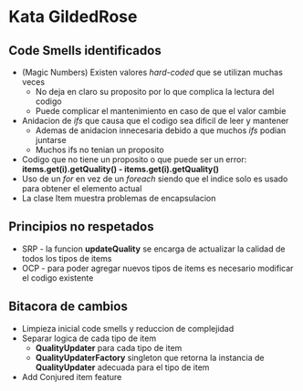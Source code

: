 # Kata GildedRose  #
## Code Smells identificados ##
- (Magic Numbers) Existen valores _hard-coded_ que se utilizan muchas veces
  - No deja en claro su proposito por lo que complica la lectura del codigo
  - Puede complicar el mantenimiento en caso de que el valor cambie 
- Anidacion de _ifs_ que causa que el codigo sea dificil de leer y mantener
  - Ademas de anidacion innecesaria debido a que muchos _ifs_ podian juntarse
  - Muchos ifs no tenian un proposito
- Codigo que no tiene un proposito o que puede ser un error: **items.get(i).getQuality() - items.get(i).getQuality()**
- Uso de un _for_ en vez de un _foreach_ siendo que el indice solo es usado para obtener el elemento actual
- La clase Item muestra problemas de encapsulacion 
## Principios no respetados ##
- SRP - la funcion **updateQuality** se encarga de actualizar la calidad de todos los tipos de items
- OCP - para poder agregar nuevos tipos de items es necesario modificar el codigo existente  

## Bitacora de cambios ##
- Limpieza inicial code smells y reduccion de complejidad 
- Separar logica de cada tipo de item
  - **QualityUpdater** para cada tipo de item
  - **QualityUpdaterFactory** singleton que retorna la instancia de **QualityUpdater** adecuada para el tipo de item
- Add Conjured item feature
  